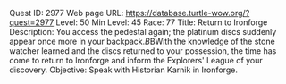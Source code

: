 Quest ID: 2977
Web page URL: https://database.turtle-wow.org/?quest=2977
Level: 50
Min Level: 45
Race: 77
Title: Return to Ironforge
Description: You access the pedestal again; the platinum discs suddenly appear once more in your backpack.$B$BWith the knowledge of the stone watcher learned and the discs returned to your possession, the time has come to return to Ironforge and inform the Explorers' League of your discovery.
Objective: Speak with Historian Karnik in Ironforge.

